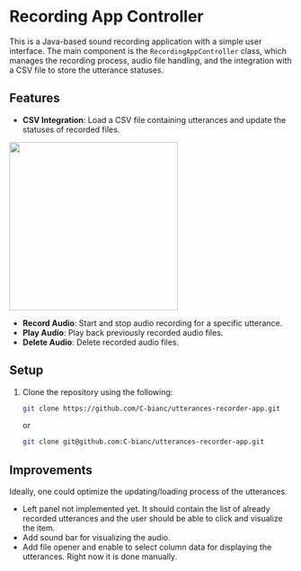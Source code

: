 # Recording App Controller

This is a Java-based sound recording application with a simple user interface. The main component is the `RecordingAppController` class, which manages the recording process, audio file handling, and the integration with a CSV file to store the utterance statuses.

## Features
- **CSV Integration**: Load a CSV file containing utterances and update the statuses of recorded files.

<img src="https://github.com/user-attachments/assets/b0fb04d5-1a2d-4bcd-afb5-ea2ade01a2c1" width="300">

- **Record Audio**: Start and stop audio recording for a specific utterance.
- **Play Audio**: Play back previously recorded audio files.
- **Delete Audio**: Delete recorded audio files.


## Setup

1. Clone the repository using the following:
   ```bash
   git clone https://github.com/C-bianc/utterances-recorder-app.git
   ```

   or

   ```bash
   git clone git@github.com:C-bianc/utterances-recorder-app.git
   ```

## Improvements
Ideally, one could optimize the updating/loading process of the utterances.
- Left panel not implemented yet. It should contain the list of already recorded utterances and the user should be able to click and visualize the item.
- Add sound bar for visualizing the audio.
- Add file opener and enable to select column data for displaying the utterances. Right now it is done manually.

